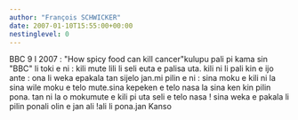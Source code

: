 ```yaml
---
author: "François SCHWICKER"
date: 2007-01-10T15:55:00+00:00
nestinglevel: 0
---
```

BBC 9 I 2007 : "How spicy food can kill cancer"kulupu pali pi kama sin "BBC" li toki e ni : kili mute lili li seli euta e palisa uta. kili ni li pali kin e ijo ante : ona li weka epakala tan sijelo jan.mi pilin e ni : sina moku e kili ni la sina wile moku e telo mute.sina kepeken e telo nasa la sina ken kin pilin pona. tan ni la o mokumute e kili pi uta seli e telo nasa ! sina weka e pakala li pilin ponali olin e jan ali !ali li pona.jan Kanso